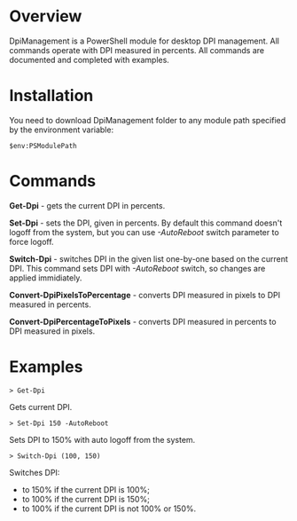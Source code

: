 # Overview
DpiManagement is a PowerShell module for desktop DPI management. 
All commands operate with DPI measured in percents.
All commands are documented and completed with examples. 

# Installation 
You need to download DpiManagement folder to any module path specified by the environment variable:  
```
$env:PSModulePath
```

# Commands
**Get-Dpi** - gets the current DPI in percents.

**Set-Dpi** - sets the DPI, given in percents. By default this command doesn't logoff from the system, but you can use *-AutoReboot* switch parameter to force logoff. 

**Switch-Dpi** - switches DPI in the given list one-by-one based on the current DPI. This command sets DPI with *-AutoReboot* switch, so changes are applied immidiately.   

**Convert-DpiPixelsToPercentage** - converts DPI measured in pixels to DPI measured in percents.

**Convert-DpiPercentageToPixels** - converts DPI measured in percents to DPI measured in pixels.

# Examples

```
> Get-Dpi
```
Gets current DPI. 

```
> Set-Dpi 150 -AutoReboot 
```
Sets DPI to 150% with auto logoff from the system.

```
> Switch-Dpi (100, 150) 
```
Switches DPI: 
- to 150% if the current DPI is 100%; 
- to 100% if the current DPI is 150%; 
- to 100% if the current DPI is not 100% or 150%. 


 
